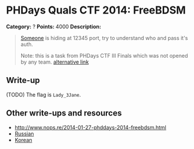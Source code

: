 # PHDays Quals CTF 2014: FreeBDSM

**Category:** ?
**Points:** 4000
**Description:**

> [Someone](http://ctfarchive.phdays.com/phd4quals/FreeBDSM%20%284000%29/FreeBDSM.ova.da08db9fdb5bf0f945bac8eb5bebcc2e) is hiding at 12345 port, try to understand who and pass it's auth.
>
> Note: this is a task from PHDays CTF III Finals which was not opened by any team.
> [alternative link](http://ctfarchive.phdays.com/phd4quals/FreeBDSM%20%284000%29/FreeBDSM.ova.da08db9fdb5bf0f945bac8eb5bebcc2e.torrent)

## Write-up

(TODO)
The flag is `Lady_3Jane`.

## Other write-ups and resources

* <http://www.nops.re/2014-01-27-phddays-2014-freebdsm.html>
* [Russian](http://nightsite.info/blog/12936-phdays-2014-quals-all-reverse-writeup.html)
* [Korean](http://daehee87.tistory.com/336)
